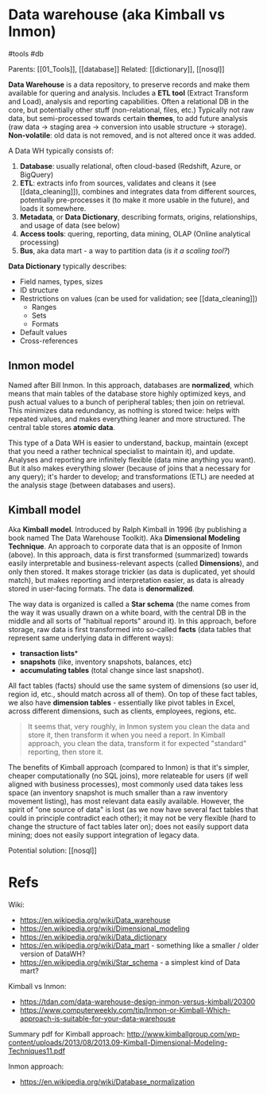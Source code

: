 # Data warehouse (aka Kimball vs Inmon)

#tools #db

Parents: [[01_Tools]], [[database]]
Related: [[dictionary]], [[nosql]]

**Data Warehouse** is a data repository, to preserve records and make them available for quering and analysis. Includes a **ETL tool** (Extract Transform and Load), analysis and reporting capabilities. Often a relational DB in the core, but potentially other stuff (non-relational, files, etc.) Typically not raw data, but semi-processed towards certain **themes**, to add future analysis (raw data → staging area → conversion into usable structure → storage). **Non-volatile**: old data is not removed, and is not altered once it was added.

A Data WH typically consists of:
1. **Database**: usually relational, often cloud-based (Redshift, Azure, or BigQuery)
2. **ETL**: extracts info from sources, validates and cleans it (see [[data_cleaning]]), combines and integrates data from different sources, potentially pre-processes it (to make it more usable in the future), and loads it somewhere.
3. **Metadata**, or **Data Dictionary**, describing formats, origins, relationships, and usage of data (see below)
4. **Access tools**: quering, reporting, data mining, OLAP (Online analytical processing)
5. **Bus**, aka data mart - a way to partition data (_is it a scaling tool?_)

**Data Dictionary** typically describes:
* Field names, types, sizes
* ID structure
* Restrictions on values (can be used for validation; see [[data_cleaning]])
    * Ranges
    * Sets
    * Formats
* Default values
* Cross-references

## Inmon model

Named after Bill Inmon. In this approach, databases are **normalized**, which means that main tables of the database store highly optimized keys, and push actual values to a bunch of peripheral tables; then join on retrieval. This minimizes data redundancy, as nothing is stored twice: helps with repeated values, and makes everything leaner and more structured. The central table stores **atomic data**.

This type of a Data WH is easier to understand, backup, maintain (except that you need a rather technical specialist to maintain it), and update. Analyses and reporting are infinitely flexible (data mine anything you want). But it also makes everything slower (because of joins that a necessary for any query); it's harder to develop; and  transformations (ETL) are needed at the analysis stage (between databases and users).

## Kimball model

Aka **Kimball model**. Introduced by Ralph Kimball in 1996 (by publishing a book named The Data Warehouse Toolkit). Aka **Dimensional Modeling Technique**. An approach to corporate data that is an opposite of Inmon (above). In this approach, data is first transformed (summarized) towards easily interpretable and business-relevant aspects (called **Dimensions**), and only then stored. It makes storage trickier (as data is duplicated, yet should match), but makes reporting and interpretation easier, as data is already stored in user-facing formats. The data is **denormalized**.

The way data is organized is called a **Star schema** (the name comes from the way it was usually drawn on a white board, with the central DB in the middle and all sorts of "habitual reports" around it). In this approach, before storage, raw data is first transformed into so-called **facts** (data tables that represent same underlying data in different ways):
* **transaction lists***
* **snapshots** (like, inventory snapshots, balances, etc)
* **accumulating tables** (total change since last snapshot).

All fact tables (facts) should use the same system of dimensions (so user id, region id, etc., should match across all of them). On top of these fact tables, we also have **dimension tables** - essentially like pivot tables in Excel, across different dimensions, such as clients, employees, regions, etc.

> It seems that, very roughly, in Inmon system you clean the data and store it, then transform it when you need a report. In Kimball approach, you clean the data, transform it for expected "standard" reporting, then store it.

The benefits of Kimball approach (compared to Inmon) is that it's simpler, cheaper computationally (no SQL joins), more relateable for users (if well aligned with business processes), most commonly used data takes less space (an inventory snapshot is much smaller than a raw inventory movement listing), has most relevant data easily available. However, the spirit of "one source of data" is lost (as we now have several fact tables that could in principle contradict each other); it may not be very flexible (hard to change the structure of fact tables later on); does not easily support data mining; does not easily support integration of legacy data.

Potential solution: [[nosql]]

# Refs

Wiki:
* https://en.wikipedia.org/wiki/Data_warehouse
* https://en.wikipedia.org/wiki/Dimensional_modeling
* https://en.wikipedia.org/wiki/Data_dictionary
* https://en.wikipedia.org/wiki/Data_mart - something like a smaller / older version of DataWH?
* https://en.wikipedia.org/wiki/Star_schema - a simplest kind of Data mart?

Kimball vs Inmon:
* https://tdan.com/data-warehouse-design-inmon-versus-kimball/20300
* https://www.computerweekly.com/tip/Inmon-or-Kimball-Which-approach-is-suitable-for-your-data-warehouse

Summary pdf for Kimball approach:
http://www.kimballgroup.com/wp-content/uploads/2013/08/2013.09-Kimball-Dimensional-Modeling-Techniques11.pdf

Inmon approach:
* https://en.wikipedia.org/wiki/Database_normalization